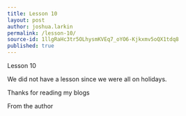 ```yaml
---
title: Lesson 10
layout: post
author: joshua.larkin
permalink: /lesson-10/
source-id: 1llgRaHc3tr5OLhysmKVEq7_oYO6-Kjkxmv5oQX1tdq8
published: true
---
```

Lesson 10

We did not have a lesson since we were all on holidays.

Thanks for reading my blogs

From the author

